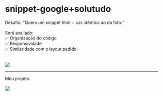 # snippet-google+solutudo
Desafio: "Quero um snippet html + css idêntico ao da foto:"<br><br>
Será avaliado:<br>
✅  Organização do código<br>
✅  Responsividade<br>
✅  Similaridade com o layout pedido<br>
<br><br>
<img src="https://cdn.discordapp.com/attachments/968290097319522326/981548743155404850/unknown.png" >
<hr>
Meu projeto:<br><br>
<img src="https://media.discordapp.net/attachments/968290097319522326/981780373627338782/preview.png" >
